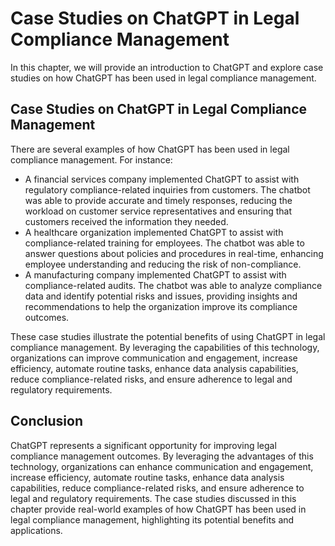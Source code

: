 Case Studies on ChatGPT in Legal Compliance Management
==========================================================================================

In this chapter, we will provide an introduction to ChatGPT and explore case studies on how ChatGPT has been used in legal compliance management.

Case Studies on ChatGPT in Legal Compliance Management
------------------------------------------------------

There are several examples of how ChatGPT has been used in legal compliance management. For instance:

* A financial services company implemented ChatGPT to assist with regulatory compliance-related inquiries from customers. The chatbot was able to provide accurate and timely responses, reducing the workload on customer service representatives and ensuring that customers received the information they needed.
* A healthcare organization implemented ChatGPT to assist with compliance-related training for employees. The chatbot was able to answer questions about policies and procedures in real-time, enhancing employee understanding and reducing the risk of non-compliance.
* A manufacturing company implemented ChatGPT to assist with compliance-related audits. The chatbot was able to analyze compliance data and identify potential risks and issues, providing insights and recommendations to help the organization improve its compliance outcomes.

These case studies illustrate the potential benefits of using ChatGPT in legal compliance management. By leveraging the capabilities of this technology, organizations can improve communication and engagement, increase efficiency, automate routine tasks, enhance data analysis capabilities, reduce compliance-related risks, and ensure adherence to legal and regulatory requirements.

Conclusion
----------

ChatGPT represents a significant opportunity for improving legal compliance management outcomes. By leveraging the advantages of this technology, organizations can enhance communication and engagement, increase efficiency, automate routine tasks, enhance data analysis capabilities, reduce compliance-related risks, and ensure adherence to legal and regulatory requirements. The case studies discussed in this chapter provide real-world examples of how ChatGPT has been used in legal compliance management, highlighting its potential benefits and applications.
